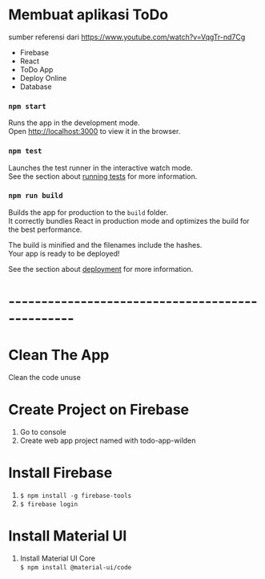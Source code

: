 # Membuat aplikasi ToDo
sumber referensi dari https://www.youtube.com/watch?v=VqgTr-nd7Cg

- Firebase
- React
- ToDo App
- Deploy Online
- Database

### `npm start`

Runs the app in the development mode.<br />
Open [http://localhost:3000](http://localhost:3000) to view it in the browser.


### `npm test`

Launches the test runner in the interactive watch mode.<br />
See the section about [running tests](https://facebook.github.io/create-react-app/docs/running-tests) for more information.

### `npm run build`

Builds the app for production to the `build` folder.<br />
It correctly bundles React in production mode and optimizes the build for the best performance.

The build is minified and the filenames include the hashes.<br />
Your app is ready to be deployed!

See the section about [deployment](https://facebook.github.io/create-react-app/docs/deployment) for more information.

# ------------------------------------------------

# Clean The App
Clean the code unuse

# Create Project on Firebase
1. Go to console
2. Create web app project named with todo-app-wilden

# Install Firebase
1. `$ npm install -g firebase-tools`
2. `$ firebase login`

# Install Material UI
1. Install Material UI Core<br/>
`$ npm install @material-ui/code`